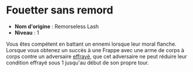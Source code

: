 # Fouetter sans remord

 * **Nom d'origine** : Remorseless Lash
 * **Niveau** : 1


<p><span id="ctl00_MainContent_DetailedOutput">Vous êtes compétent en battant un ennemi lorsque leur moral flanche. Lorsque vous obtenez un succès à une Frappe avec une arme de corps à corps contre un adversaire <a href="https://2e.aonprd.com/Conditions.aspx?ID=19">effrayé</a>, que cet adversaire ne peut réduire leur condition effrayé sous 1 jusqu'au début de son propre tour.&nbsp;</span></p>